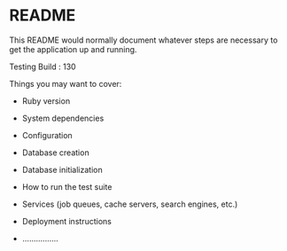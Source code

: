 # README

This README would normally document whatever steps are necessary to get the
application up and running.

Testing Build : 130

Things you may want to cover:

* Ruby version

* System dependencies

* Configuration

* Database creation

* Database initialization

* How to run the test suite

* Services (job queues, cache servers, search engines, etc.)

* Deployment instructions

* ................
